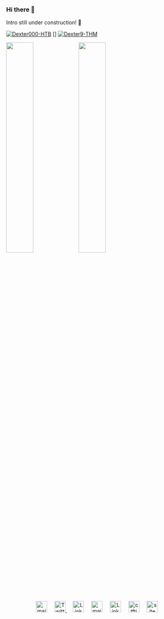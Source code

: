 ### Hi there 👋
Intro still under construction! :eyes:

[ ![Dexter000-HTB](https://www.hackthebox.eu/badge/image/229097)](https://www.hackthebox.eu/home/users/profile/229097)
[]
[ <img src="https://tryhackme-badges.s3.amazonaws.com/Dexter9.png" alt="Dexter9-THM">](https://tryhackme.com/p/Dexter9)

<img width="38%" src="https://github-readme-stats.vercel.app/api/top-langs/?username=dexter-11&layout=compact&theme=tokyonight&custom_title=Top%20Languages">
<img width="38%" src="https://github-readme-stats.vercel.app/api?username=dexter-11&show_icons=true&theme=gotham">

<!--
**dexter-11/dexter-11** is a ✨ _special_ ✨ repository because its `README.md` (this file) appears on your GitHub profile.

Here are some ideas to get you started:

- 🔭 I’m currently working on ...
- 🌱 I’m currently learning ...
- 👯 I’m looking to collaborate on ...
- 🤔 I’m looking for help with ...
- 💬 Ask me about ...
- 📫 How to reach me: ...
- 😄 Pronouns: ...
- ⚡ Fun fact: ...
---
![karma's github stats](https://github-readme-stats.vercel.app/api?username=karma9874&show_icons=true&theme=gotham)
<img width="38%" src="https://github-readme-stats.vercel.app/api/top-langs/?username=sonichigo&layout=compact&theme=tokyonight&custom_title=Top%20Languages">
-->

<p align="center">
<a href="mailto:saket.sp07@gmail.com"><img src="https://github.com/dexter-11/dexter-11/tree/main/assets/gmail.svg" width="30px" alt="mail"></a> &nbsp; &nbsp;
<a href="https://twitter.com/saket_ZGV4dGVy"><img src="https://github.com/dexter-11/dexter-11/tree/main/assets/twitter.svg" width="30px" alt="Twitter">     </a> &nbsp; &nbsp;
<a href="https://www.linkedin.com/in/pandey-saket"><img src="https://github.com/dexter-11/dexter-11/tree/main/assets/linkedin.svg" width="30px" alt="LinkedIn"></a> &nbsp; &nbsp;
<a href="https://github.com/dexter-11"><img src="https://github.com/dexter-11/dexter-11/tree/main/assets/github.svg" width="30px" alt="mail"></a> &nbsp; &nbsp;
<a href="https://discord.com/users/Dexter#8860"><img src="https://github.com/dexter-11/dexter-11/tree/main/assets/discord.svg" width="30px" alt="LinkedIn"></a> &nbsp; &nbsp;
<a href="https://ctftime.org/user/69613"><img src="https://github.com/dexter-11/dexter-11/tree/main/assets/ctftime.ico" width="30px" alt="ctftime"></a> &nbsp; &nbsp;
<a href="https://karma9874.github.io"><img src="https://github.com/dexter-11/dexter-11/tree/main/assets/home.svg" width="30px" alt="site"></a> &nbsp; &nbsp;
</p>



